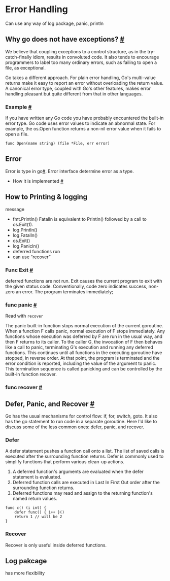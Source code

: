 # Error Handling
Can use any way of log package, panic, println

## Why go does not have exceptions? [#](https://golang.org/doc/faq#exceptions)
We believe that coupling exceptions to a control structure, as in the try-catch-finally idiom, results in convoluted code. It also tends to encourage programmers to label too many ordinary errors, such as failing to open a file, as exceptional.

Go takes a different approach. For plain error handling, Go's multi-value returns make it easy to report an error without overloading the return value. A canonical error type, coupled with Go's other features, makes error handling pleasant but quite different from that in other languages.

### Example [#](https://blog.golang.org/error-handling-and-go)
If you have written any Go code you have probably encountered the built-in error type. Go code uses error values to indicate an abnormal state. For example, the os.Open function returns a non-nil error value when it fails to open a file.

```
func Open(name string) (file *File, err error)
```

## Error
Error is type in go[#](https://godoc.org/builtin#error). Error interface determine error as a type.

- How it is implemented [#](https://godoc.org/errors)


## How to Printing & logging
message
- fmt.Println()
  Fatalln is equivalent to Println() followed by a call to os.Exit(1).
- log.Println()
- log.Fatalln()
 - os.Exit()
- log.Panicln()
 - deferred functions run
 - can use “recover”


### Func Exit [#](https://godoc.org/os#Exit)
 deferred functions are not run.
 Exit causes the current program to exit with the given status code. Conventionally, code zero indicates success, non-zero an error. The program terminates immediately;

### func panic [#](https://godoc.org/builtin#panic)
Read with `recover`

The panic built-in function stops normal execution of the current goroutine. When a function F calls panic, normal execution of F stops immediately. Any functions whose execution was deferred by F are run in the usual way, and then F returns to its caller. To the caller G, the invocation of F then behaves like a call to panic, terminating G's execution and running any deferred functions. This continues until all functions in the executing goroutine have stopped, in reverse order. At that point, the program is terminated and the error condition is reported, including the value of the argument to panic. This termination sequence is called panicking and can be controlled by the built-in function recover.

### func recover [#](https://godoc.org/builtin#panic)

## Defer, Panic, and Recover [#](https://blog.golang.org/defer-panic-and-recover)

Go has the usual mechanisms for control flow: if, for, switch, goto. It also has the go statement to run code in a separate goroutine. Here I'd like to discuss some of the less common ones: defer, panic, and recover.


### Defer
A defer statement pushes a function call onto a list. The list of saved calls is executed after the surrounding function returns. Defer is commonly used to simplify functions that perform various clean-up actions.
1. A deferred function's arguments are evaluated when the defer statement is evaluated.
2. Deferred function calls are executed in Last In First Out order after the surrounding function returns.
3. Deferred functions may read and assign to the returning function's named return values.
```
func c() (i int) {
    defer func() { i++ }()
    return 1 // will be 2
}
```

### Recover
 Recover is only useful inside deferred functions. 


## Log pakcage

has more flexibility